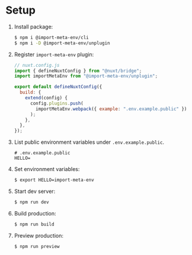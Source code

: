 # Setup

1. Install package:

   ```sh
   $ npm i @import-meta-env/cli
   $ npm i -D @import-meta-env/unplugin
   ```

1. Register `import-meta-env` plugin:

   ```js
   // nuxt.config.js
   import { defineNuxtConfig } from "@nuxt/bridge";
   import importMetaEnv from "@import-meta-env/unplugin";

   export default defineNuxtConfig({
     build: {
       extend(config) {
         config.plugins.push(
           importMetaEnv.webpack({ example: ".env.example.public" })
         );
       },
     },
   });
   ```

1. List public environment variables under `.env.example.public`.

   ```
   # .env.example.public
   HELLO=
   ```

1. Set environment variables:

   ```sh
   $ export HELLO=import-meta-env
   ```

1. Start dev server:

   ```sh
   $ npm run dev
   ```

1. Build production:

   ```sh
   $ npm run build
   ```

1. Preview production:

   ```sh
   $ npm run preview
   ```
